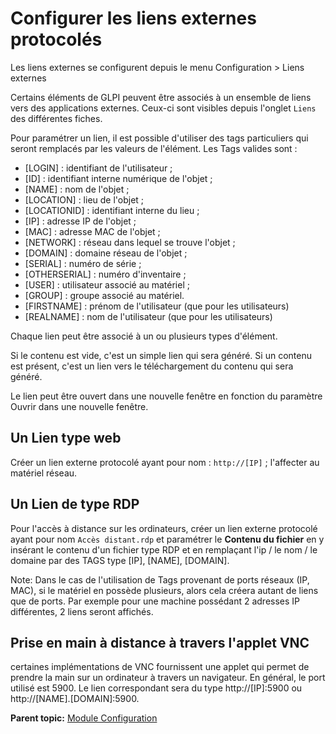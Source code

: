 Configurer les liens externes protocolés
========================================

Les liens externes se configurent depuis le menu Configuration \> Liens
externes

Certains éléments de GLPI peuvent être associés à un ensemble de liens
vers des applications externes. Ceux-ci sont visibles depuis l'onglet
`Liens` des différentes fiches.

Pour paramétrer un lien, il est possible d'utiliser des tags
particuliers qui seront remplacés par les valeurs de l'élément. Les Tags
valides sont :

-   [LOGIN] : identifiant de l'utilisateur ;
-   [ID] : identifiant interne numérique de l'objet ;
-   [NAME] : nom de l'objet ;
-   [LOCATION] : lieu de l'objet ;
-   [LOCATIONID] : identifiant interne du lieu ;
-   [IP] : adresse IP de l'objet ;
-   [MAC] : adresse MAC de l'objet ;
-   [NETWORK] : réseau dans lequel se trouve l'objet ;
-   [DOMAIN] : domaine réseau de l'objet ;
-   [SERIAL] : numéro de série ;
-   [OTHERSERIAL] : numéro d'inventaire ;
-   [USER] : utilisateur associé au matériel ;
-   [GROUP] : groupe associé au matériel.
-   [FIRSTNAME] : prénom de l'utilisateur (que pour les utilisateurs)
-   [REALNAME] : nom de l'utilisateur (que pour les utilisateurs)

Chaque lien peut être associé à un ou plusieurs types d'élément.

Si le contenu est vide, c'est un simple lien qui sera généré. Si un
contenu est présent, c'est un lien vers le téléchargement du contenu qui
sera généré.

Le lien peut être ouvert dans une nouvelle fenêtre en fonction du
paramètre Ouvrir dans une nouvelle fenêtre.

Un Lien type web
----------------

Créer un lien externe protocolé ayant pour nom : `http://[IP]` ;
l'affecter au matériel réseau.

Un Lien de type RDP
-------------------

Pour l'accès à distance sur les ordinateurs, créer un lien externe
protocolé ayant pour nom `Accès distant.rdp` et paramétrer le **Contenu
du fichier** en y insérant le contenu d'un fichier type RDP et en
remplaçant l'ip / le nom / le domaine par des TAGS type [IP], [NAME],
[DOMAIN].

Note: Dans le cas de l'utilisation de Tags provenant de ports réseaux
(IP, MAC), si le matériel en possède plusieurs, alors cela créera autant
de liens que de ports. Par exemple pour une machine possédant 2 adresses
IP différentes, 2 liens seront affichés.

Prise en main à distance à travers l'applet VNC
-----------------------------------------------

certaines implémentations de VNC fournissent une applet qui permet de
prendre la main sur un ordinateur à travers un navigateur. En général,
le port utilisé est 5900. Le lien correspondant sera du type
http://[IP]:5900 ou http://[NAME].[DOMAIN]:5900.

**Parent topic:** [Module
Configuration](../glpi/config.html "Module Configuration de GLPI")
